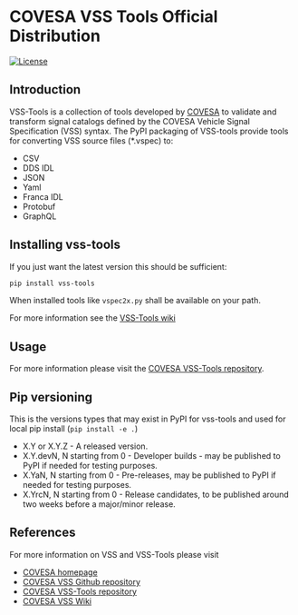# COVESA VSS Tools Official Distribution

[![License](https://img.shields.io/badge/License-MPL%202.0-blue.svg)](https://opensource.org/licenses/MPL-2.0)

## Introduction

VSS-Tools is a collection of tools developed by [COVESA](https://www.covesa.global/) to validate and transform
signal catalogs defined by the COVESA Vehicle Signal Specification (VSS) syntax. The PyPI packaging of VSS-tools
provide tools for converting VSS source files (*.vspec) to:

* CSV
* DDS IDL
* JSON
* Yaml
* Franca IDL
* Protobuf
* GraphQL

## Installing vss-tools

If you just want the latest version this should be sufficient:

```sh
pip install vss-tools
```

When installed tools like `vspec2x.py` shall be available on your path.

For more information see the [VSS-Tools wiki](https://github.com/COVESA/vss-tools/wiki/PyPI-packing)

## Usage

For more information please visit the [COVESA VSS-Tools repository](https://github.com/COVESA/vss-tools).

## Pip versioning

This is the versions types that may exist in PyPI for vss-tools and used for local pip install (`pip install -e .`)

* X.Y or X.Y.Z - A released version.
* X.Y.devN, N starting from 0 - Developer builds - may be published to PyPI if needed for testing purposes.
* X.YaN, N starting from 0 - Pre-releases, may be published to PyPI if needed for testing purposes.
* X.YrcN, N starting from 0 - Release candidates, to be published around two weeks before a major/minor release.

## References

For more information on VSS and VSS-Tools please visit

* [COVESA homepage](https://www.covesa.global/)
* [COVESA VSS Github repository](https://github.com/COVESA/vehicle_signal_specification)
* [COVESA VSS-Tools repository](https://github.com/COVESA/vss-tools)
* [COVESA VSS Wiki](https://wiki.covesa.global/display/WIK4/VSS+Resources+at+a+Glance)
